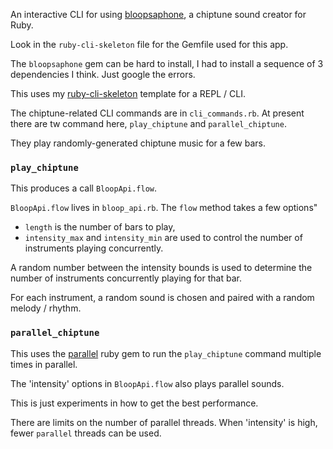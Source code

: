 An interactive CLI for using [bloopsaphone](https://github.com/mental/bloopsaphone),
a chiptune sound creator for Ruby.

Look in the `ruby-cli-skeleton` file for the Gemfile used for this app.

The `bloopsaphone` gem can be hard to install, I had to install a sequence of 3 dependencies
I think. Just google the errors. 

This uses my [ruby-cli-skeleton](http://github.com/maxpleaner/ruby-cli-skeleton)
template for a REPL / CLI.

The chiptune-related CLI commands are in `cli_commands.rb`.
At present there are tw command here, `play_chiptune` and `parallel_chiptune`.

They play randomly-generated chiptune music for a few bars.

### `play_chiptune`

This produces a call `BloopApi.flow`.

`BloopApi.flow` lives in `bloop_api.rb`. The `flow` method takes a few options"

- `length` is the number of bars to play,
- `intensity_max` and `intensity_min` are used to control the number of
instruments playing concurrently.

A random number between the intensity bounds is used to determine
the number of instruments concurrently playing for that bar.

For each instrument, a random sound is chosen and paired with a random melody / rhythm.

### `parallel_chiptune`

This uses the [parallel](https://github.com/grosser/parallel) ruby gem to run the
`play_chiptune` command multiple times in parallel.

The 'intensity' options in `BloopApi.flow` also plays parallel sounds.

This is just experiments in how to get the best performance.

There are limits on the number of parallel threads. When 'intensity' is high,
fewer `parallel` threads can be used.
